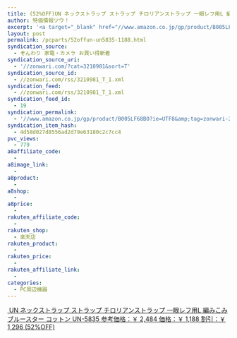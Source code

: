 ```yaml
---
title: (52%OFF)UN ネックストラップ ストラップ チロリアンストラップ 一眼レフ用L 編みこみ ブルースター コットン UN-5835 ￥1,188
author: 特価情報ツウ！
excerpt: '<a target="_blank" href="//www.amazon.co.jp/gp/product/B005LF68BO?ie=UTF8&amp;tag=zonwari-22&amp;linkCode=as2&amp;camp=247&amp;creative=7399&amp;creativeASIN=B005LF68BO"><img src="//ecx.images-amazon.com/images/I/41Uqj2OvECL._SL100_.jpg"><br>UN &#12493;&#12483;&#12463;&#12473;&#12488;&#12521;&#12483;&#12503; &#12473;&#12488;&#12521;&#12483;&#12503; &#12481;&#12525;&#12522;&#12450;&#12531;&#12473;&#12488;&#12521;&#12483;&#12503; &#19968;&#30524;&#12524;&#12501;&#29992;L &#32232;&#12415;&#12371;&#12415; &#12502;&#12523;&#12540;&#12473;&#12479;&#12540; &#12467;&#12483;&#12488;&#12531; UN-5835<br>&#21442;&#32771;&#20385;&#26684;&#65306;&#65509; 2,484<br>&#20385;&#26684;&#65306;&#65509; 1,188<br>&#21106;&#24341;&#65306;&#65509; 1,296 (52%OFF)</a>'
layout: post
permalink: /pcparts/52offun-un5835-1188.html
syndication_source:
  - ぞんわり 家電・カメラ お買い得新着
syndication_source_uri:
  - '//zonwari.com/?cat=3210981&sort=T'
syndication_source_id:
  - //zonwari.com/rss/3210981_T_1.xml
syndication_feed:
  - //zonwari.com/rss/3210981_T_1.xml
syndication_feed_id:
  - 19
syndication_permalink:
  - '//www.amazon.co.jp/gp/product/B005LF68BO?ie=UTF8&amp;tag=zonwari-22&amp;linkCode=as2&amp;camp=247&amp;creative=7399&amp;creativeASIN=B005LF68BO'
syndication_item_hash:
  - 4d58d027d8556ad2d79e63180c2c7cc4
pvc_views:
  - 779
a8affiliate_code:
  -
a8image_link:
  -
a8product:
  -
a8shop:
  -
a8price:
  -
rakuten_affiliate_code:
  -
rakuten_shop:
  - 楽天店
rakuten_product:
  -
rakuten_price:
  -
rakuten_affiliate_link:
  -
categories:
  - PC周辺機器
---
```

[<img src='//i2.wp.com/ecx.images-amazon.com/images/I/41Uqj2OvECL._SL150_.jpg?w=546' title="" alt="" data-recalc-dims="1" />
UN ネックストラップ ストラップ チロリアンストラップ 一眼レフ用L 編みこみ ブルースター コットン UN-5835
参考価格：￥ 2,484
価格：￥ 1,188
割引：￥ 1,296 (52%OFF)][1]

 [1]: //www.amazon.co.jp/gp/product/B005LF68BO?ie=UTF8&#038;tag=tokkajohotsu-22&#038;linkCode=as2&#038;camp=247&#038;creative=7399&#038;creativeASIN=B005LF68BO